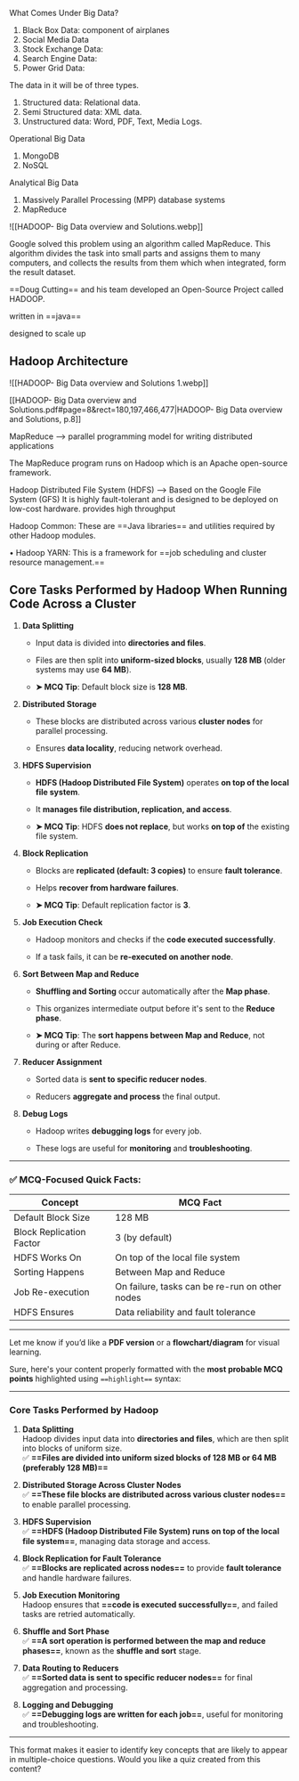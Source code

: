 What Comes Under Big Data?

1. Black Box Data: component of airplanes
2. Social Media Data
3. Stock Exchange Data:
4. Search Engine Data: 
5. Power Grid Data: 

The data in it will be of three types.

1. Structured data: Relational data. 
2. Semi Structured data: XML data. 
3. Unstructured data: Word, PDF, Text, Media Logs.

Operational Big Data

1. MongoDB 
2. NoSQL 

Analytical Big Data

1.  Massively Parallel Processing (MPP) database systems
2. MapReduce

![[HADOOP- Big Data overview and Solutions.webp]]

Google solved this problem using an algorithm called MapReduce. This algorithm divides the task into small parts and assigns them to many computers, and collects the results from them which when integrated, form the result dataset.

==Doug Cutting== and his team developed an Open-Source Project called HADOOP.

written in ==java== 

designed to scale up 

## Hadoop Architecture


![[HADOOP- Big Data overview and Solutions 1.webp]]

[[HADOOP- Big Data overview and Solutions.pdf#page=8&rect=180,197,466,477|HADOOP- Big Data overview and Solutions, p.8]]

MapReduce  --> parallel programming model for writing distributed applications

 The MapReduce program runs on Hadoop which is an Apache open-source framework.

Hadoop Distributed File System (HDFS)  --> Based on the Google File System (GFS) 
 It is highly fault-tolerant and is designed to be deployed on low-cost hardware.
 provides high throughput 


Hadoop Common: These are ==Java libraries== and utilities required by other Hadoop modules. 

• Hadoop YARN: This is a framework for ==job scheduling and cluster resource management.==

## **Core Tasks Performed by Hadoop When Running Code Across a Cluster**

1. **Data Splitting**
    
    - Input data is divided into **directories and files**.
        
    - Files are then split into **uniform-sized blocks**, usually **128 MB** (older systems may use **64 MB**).
        
    - **➤ MCQ Tip**: Default block size is **128 MB**.
        
2. **Distributed Storage**
    
    - These blocks are distributed across various **cluster nodes** for parallel processing.
        
    - Ensures **data locality**, reducing network overhead.
        
3. **HDFS Supervision**
    
    - **HDFS (Hadoop Distributed File System)** operates **on top of the local file system**.
        
    - It **manages file distribution, replication, and access**.
        
    - **➤ MCQ Tip**: HDFS **does not replace**, but works **on top of** the existing file system.
        
4. **Block Replication**
    
    - Blocks are **replicated (default: 3 copies)** to ensure **fault tolerance**.
        
    - Helps **recover from hardware failures**.
        
    - **➤ MCQ Tip**: Default replication factor is **3**.
        
5. **Job Execution Check**
    
    - Hadoop monitors and checks if the **code executed successfully**.
        
    - If a task fails, it can be **re-executed on another node**.
        
6. **Sort Between Map and Reduce**
    
    - **Shuffling and Sorting** occur automatically after the **Map phase**.
        
    - This organizes intermediate output before it's sent to the **Reduce phase**.
        
    - **➤ MCQ Tip**: The **sort happens between Map and Reduce**, not during or after Reduce.
        
7. **Reducer Assignment**
    
    - Sorted data is **sent to specific reducer nodes**.
        
    - Reducers **aggregate and process** the final output.
        
8. **Debug Logs**
    
    - Hadoop writes **debugging logs** for every job.
        
    - These logs are useful for **monitoring** and **troubleshooting**.
        

---

### ✅ **MCQ-Focused Quick Facts:**

|Concept|MCQ Fact|
|---|---|
|Default Block Size|128 MB|
|Block Replication Factor|3 (by default)|
|HDFS Works On|On top of the local file system|
|Sorting Happens|Between Map and Reduce|
|Job Re-execution|On failure, tasks can be re-run on other nodes|
|HDFS Ensures|Data reliability and fault tolerance|

---

Let me know if you’d like a **PDF version** or a **flowchart/diagram** for visual learning.


Sure, here's your content properly formatted with the **most probable MCQ points** highlighted using `==highlight==` syntax:

---

### **Core Tasks Performed by Hadoop**

1. **Data Splitting**  
    Hadoop divides input data into **directories and files**, which are then split into blocks of uniform size.  
    ✅ **==Files are divided into uniform sized blocks of 128 MB or 64 MB (preferably 128 MB)==**
    
2. **Distributed Storage Across Cluster Nodes**  
    ✅ **==These file blocks are distributed across various cluster nodes==** to enable parallel processing.
    
3. **HDFS Supervision**  
    ✅ **==HDFS (Hadoop Distributed File System) runs on top of the local file system==**, managing data storage and access.
    
4. **Block Replication for Fault Tolerance**  
    ✅ **==Blocks are replicated across nodes==** to provide **fault tolerance** and handle hardware failures.
    
5. **Job Execution Monitoring**  
    Hadoop ensures that **==code is executed successfully==**, and failed tasks are retried automatically.
    
6. **Shuffle and Sort Phase**  
    ✅ **==A sort operation is performed between the map and reduce phases==**, known as the **shuffle and sort** stage.
    
7. **Data Routing to Reducers**  
    ✅ **==Sorted data is sent to specific reducer nodes==** for final aggregation and processing.
    
8. **Logging and Debugging**  
    ✅ **==Debugging logs are written for each job==**, useful for monitoring and troubleshooting.
    

---

This format makes it easier to identify key concepts that are likely to appear in multiple-choice questions. Would you like a quiz created from this content?